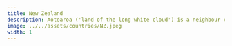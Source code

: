```yaml
---
title: New Zealand
description: Aotearoa ('land of the long white cloud') is a neighbour country.
image: ../../assets/countries/NZ.jpeg
width: 1
---
```

